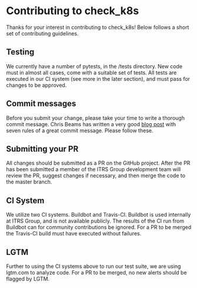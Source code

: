 # Contributing to check_k8s
Thanks for your interest in contributing to check_k8s! Below follows a short
set of contributing guidelines.

## Testing
We currently have a number of pytests, in the /tests directory. New code must
in almost all cases, come with a suitable set of tests. All tests are executed
in our CI system (see more in the later section), and must pass for changes to
be approved.

## Commit messages
Before you submit your change, please take your time to write a thorough commit
message. Chris Beams has written a very good [blog post](https://chris.beams.io/posts/git-commit/#seven-rule)
with seven rules of a great commit message. Please follow these.

## Submitting your PR
All changes should be submitted as a PR on the GitHub project. After the PR has
been submitted a member of the ITRS Group development team will review the PR,
suggest changes if necessary, and then merge the code to the master branch.

## CI System
We utilize two CI systems. Buildbot and Travis-CI. Buildbot is used internally
at ITRS Group, and is not available publicly. The results of the CI run from
Buildbot can for community contributions be ignored. For a PR to be merged the
Travis-CI build must have executed without failures.

## LGTM
Further to using the CI systems above to run our test suite, we are using
lgtm.com to analyze code. For a PR to be merged, no new alerts should be
flagged by LGTM.

